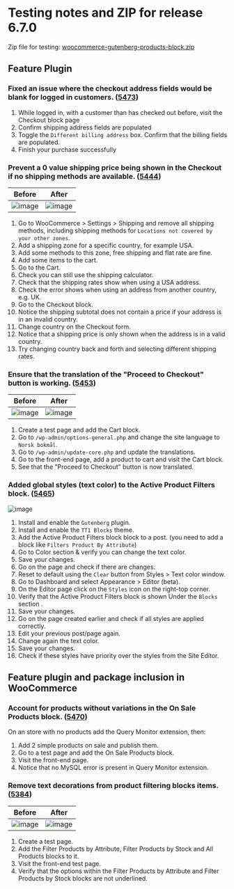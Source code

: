# Testing notes and ZIP for release 6.7.0

Zip file for testing: [woocommerce-gutenberg-products-block.zip](https://github.com/woocommerce/woocommerce-gutenberg-products-block/files/7802539/woocommerce-gutenberg-products-block.zip)

## Feature Plugin

### Fixed an issue where the checkout address fields would be blank for logged in customers. ([5473](https://github.com/woocommerce/woocommerce-gutenberg-products-block/pull/5473))

1. While logged in, with a customer than has checked out before, visit the Checkout block page
2. Confirm shipping address fields are populated
3. Toggle the `Different billing address` box. Confirm that the billing fields are populated.
4. Finish your purchase successfully

### Prevent a 0 value shipping price being shown in the Checkout if no shipping methods are available. ([5444](https://github.com/woocommerce/woocommerce-gutenberg-products-block/pull/5444))

| Before                                                                                                         | After                                                                                                          |
| -------------------------------------------------------------------------------------------------------------- | -------------------------------------------------------------------------------------------------------------- |
| ![image](https://user-images.githubusercontent.com/5656702/147132243-bd42c69c-415b-45d6-9e7f-ebd02e1c0ab9.png) | ![image](https://user-images.githubusercontent.com/5656702/147132055-1efbd023-f99c-4651-bccc-5608ddc7ba7a.png) |

1. Go to WooCommerce > Settings > Shipping and remove all shipping methods, including shipping methods for `Locations not covered by your other zones`.
2. Add a shipping zone for a specific country, for example USA.
3. Add some methods to this zone, free shipping and flat rate are fine.
4. Add some items to the cart.
5. Go to the Cart.
6. Check you can still use the shipping calculator.
7. Check that the shipping rates show when using a USA address.
8. Check the error shows when using an address from another country, e.g. UK.
9. Go to the Checkout block.
10. Notice the shipping subtotal does not contain a price if your address is in an invalid country.
11. Change country on the Checkout form.
12. Notice that a shipping price is only shown when the address is in a valid country.
13. Try changing country back and forth and selecting different shipping rates.

### Ensure that the translation of the "Proceed to Checkout" button is working. ([5453](https://github.com/woocommerce/woocommerce-gutenberg-products-block/pull/5453))

| Before                                                                                                         | After                                                                                                          |
| -------------------------------------------------------------------------------------------------------------- | -------------------------------------------------------------------------------------------------------------- |
| ![image](https://user-images.githubusercontent.com/3323310/147332014-9d76312d-a0a4-4682-94fa-5fbed6957380.png) | ![image](https://user-images.githubusercontent.com/3323310/147332020-48140705-4b7f-44e4-b967-0459424a33cd.png) |

1. Create a test page and add the Cart block.
2. Go to `/wp-admin/options-general.php` and change the site language to `Norsk bokmål`.
3. Go to `/wp-admin/update-core.php` and update the translations.
4. Go to the front-end page, add a product to cart and visit the Cart block.
5. See that the "Proceed to Checkout" button is now translated.

### Added global styles (text color) to the Active Product Filters block. ([5465](https://github.com/woocommerce/woocommerce-gutenberg-products-block/pull/5465))

![image](https://user-images.githubusercontent.com/4463174/147587196-86b1ee61-8ec9-41c3-a9dd-0a709b68e513.png)

1. Install and enable the `Gutenberg` plugin.
2. Install and enable the `TT1 Blocks` theme.
3. Add the Active Product Filters block block to a post. (you need to add a block like `Filters Product By Attribute`)
4. Go to Color section & verify you can change the text color.
5. Save your changes.
6. Go on the page and check if there are changes.
7. Reset to default using the `Clear` button from Styles > Text color window.
8. Go to Dashboard and select Appearance > Editor (beta).
9. On the Editor page click on the `Styles` icon on the right-top corner.
10. Verify that the Active Product Filters block is shown Under the `Blocks` section .
11. Save your changes.
12. Go on the page created earlier and check if all styles are applied correctly.
13. Edit your previous post/page again.
14. Change again the text color.
15. Save your changes.
16. Check if these styles have priority over the styles from the Site Editor.

## Feature plugin and package inclusion in WooCommerce

### Account for products without variations in the On Sale Products block. ([5470](https://github.com/woocommerce/woocommerce-gutenberg-products-block/pull/5470))

On an store with no products add the Query Monitor extension, then:

1. Add 2 simple products on sale and publish them.
2. Go to a test page and add the On Sale Products block.
3. Visit the front-end page.
4. Notice that no MySQL error is present in Query Monitor extension.

### Remove text decorations from product filtering blocks items. ([5384](https://github.com/woocommerce/woocommerce-gutenberg-products-block/pull/5384))

| Before                                                                                                         | After                                                                                                          |
| -------------------------------------------------------------------------------------------------------------- | -------------------------------------------------------------------------------------------------------------- |
| ![image](https://user-images.githubusercontent.com/3323310/146129258-794efe6d-b73d-4d33-a7f6-421e0ecaad3f.png) | ![image](https://user-images.githubusercontent.com/3323310/146129264-df7a0531-286c-4316-ab22-5605735d6e26.png) |

1. Create a test page.
2. Add the Filter Products by Attribute, Filter Products by Stock and All Products blocks to it.
3. Visit the front-end test page.
4. Verify that the options within the Filter Products by Attribute and Filter Products by Stock blocks are not underlined.
